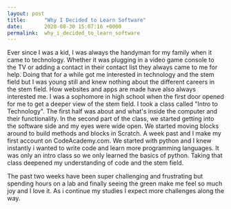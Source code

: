 ```yaml
---
layout: post
title:      "Why I Decided to Learn Software"
date:       2020-08-30 15:07:16 +0000
permalink:  why_i_decided_to_learn_software
---
```


Ever since I was a kid, I was always the handyman for my family when it came to technology. Whether it was plugging in a video game console to the TV or adding a contact in their contact list they always came to me for help. Doing that for a while got me interested in technology and the stem field but I was young still and knew nothing about the different careers in the stem field. How websites and apps are made have also always interested me. I was a sophomore in high school when the first door opened for me to get a deeper view of the stem field. I took a class called "Intro to Technology". The first half was about and what's inside the computer and their functionality. In the second part of the class, we started getting into the software side and my eyes were wide open. We started moving blocks around to build methods and blocks in Scratch. A week past and I make my first account on CodeAcademy.com. We started with python and I knew instantly i wanted to write code and learn more programming languages. It was only an intro class so we only learned the basics of python. Taking that class deepened my understanding of code and the stem field.

The past two weeks have been super challenging and frustrating but spending hours on a lab and finally seeing the green make me feel so much joy and I love it. As i continue my studies I expect more challenges along the way.
